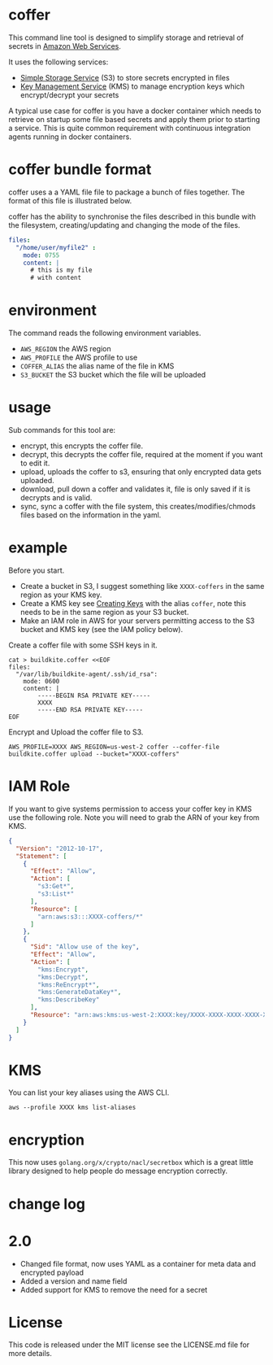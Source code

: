 # coffer

This command line tool is designed to simplify storage and retrieval of secrets in [Amazon Web Services](https://aws.amazon.com).

It uses the following services:

* [Simple Storage Service](https://aws.amazon.com/s3/) (S3) to store secrets encrypted in files
* [Key Management Service](https://aws.amazon.com/kms/) (KMS) to manage encryption keys which encrypt/decrypt your secrets

A typical use case for coffer is you have a docker container which needs to retrieve on startup some file based secrets and apply them prior to starting a service. This is quite common requirement with continuous integration agents running in docker containers.

# coffer bundle format

coffer uses a a YAML file file to package a bunch of files together. The format of this file is illustrated below.

coffer has the ability to synchronise the files described in this bundle with the filesystem, creating/updating and changing the mode of the files.

```yaml
files:
  "/home/user/myfile2" :
    mode: 0755
    content: |
      # this is my file
      # with content
```

# environment

The command reads the following environment variables.

* `AWS_REGION` the AWS region
* `AWS_PROFILE` the AWS profile to use
* `COFFER_ALIAS` the alias name of the file in KMS
* `S3_BUCKET` the S3 bucket which the file will be uploaded

# usage

Sub commands for this tool are:

* encrypt, this encrypts the coffer file.
* decrypt, this decrypts the coffer file, required at the moment if you want to edit it.
* upload, uploads the coffer to s3, ensuring that only encrypted data gets uploaded.
* download, pull down a coffer and validates it, file is only saved if it is decrypts and is valid.
* sync, sync a coffer with the file system, this creates/modifies/chmods files based on the information in the yaml.

# example

Before you start.

* Create a bucket in S3, I suggest something like `XXXX-coffers` in the same region as your KMS key.
* Create a KMS key see [Creating Keys](http://docs.aws.amazon.com/kms/latest/developerguide/create-keys.html) with the alias `coffer`, note this needs to be in the same region as your S3 bucket.
* Make an IAM role in AWS for your servers permitting access to the S3 bucket and KMS key (see the IAM policy below).

Create a coffer file with some SSH keys in it.

```
cat > buildkite.coffer <<EOF
files:
  "/var/lib/buildkite-agent/.ssh/id_rsa":
    mode: 0600
    content: |
        -----BEGIN RSA PRIVATE KEY-----
        XXXX
        -----END RSA PRIVATE KEY-----
EOF
```

Encrypt and Upload the coffer file to S3.

```
AWS_PROFILE=XXXX AWS_REGION=us-west-2 coffer --coffer-file buildkite.coffer upload --bucket="XXXX-coffers"
```

# IAM Role

If you want to give systems permission to access your coffer key in KMS use the following role. Note you will need to grab the ARN of your key from KMS.

```json
{
  "Version": "2012-10-17",
  "Statement": [
    {
      "Effect": "Allow",
      "Action": [
        "s3:Get*",
        "s3:List*"
      ],
      "Resource": [
        "arn:aws:s3:::XXXX-coffers/*"
      ]
    },
    {
      "Sid": "Allow use of the key",
      "Effect": "Allow",
      "Action": [
        "kms:Encrypt",
        "kms:Decrypt",
        "kms:ReEncrypt*",
        "kms:GenerateDataKey*",
        "kms:DescribeKey"
      ],
      "Resource": "arn:aws:kms:us-west-2:XXXX:key/XXXX-XXXX-XXXX-XXXX-XXXX"
    }
  ]
}
```

# KMS

You can list your key aliases using the AWS CLI.

```
aws --profile XXXX kms list-aliases
```

# encryption

This now uses `golang.org/x/crypto/nacl/secretbox` which is a great little library designed to help people do message encryption correctly.

# change log

# 2.0

* Changed file format, now uses YAML as a container for meta data and encrypted payload
* Added a version and name field
* Added support for KMS to remove the need for a secret

# License

This code is released under the MIT license see the LICENSE.md file for more details.
